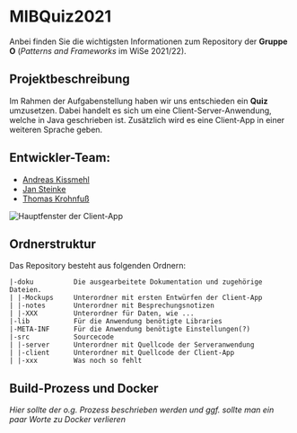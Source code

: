 # MIBQuiz2021 

Anbei finden Sie die wichtigsten Informationen zum Repository der **Gruppe O** (*Patterns and Frameworks* im WiSe 2021/22).

## Projektbeschreibung

Im Rahmen der Aufgabenstellung haben wir uns entschieden ein **Quiz** umzusetzen. Dabei handelt es sich um eine Client-Server-Anwendung, welche in Java geschrieben ist. Zusätzlich wird es eine Client-App in einer weiteren Sprache geben.

## Entwickler-Team:

* [Andreas Kissmehl](https://git.mylab.th-luebeck.de/andreas.kissmehl)
* [Jan Steinke](https://git.mylab.th-luebeck.de/jan.steinke)
* [Thomas Krohnfuß](https://git.mylab.th-luebeck.de/BSG2000)

 ![Hauptfenster der Client-App](./docu/Mockups/Maske2%20-%20Hauptmenü.png)

## Ordnerstruktur

Das Repository besteht aus folgenden Ordnern:

    |-doku          Die ausgearbeitete Dokumentation und zugehörige Dateien.
    | |-Mockups     Unterordner mit ersten Entwürfen der Client-App
    | |-notes       Unterordner mit Besprechungsnotizen
    | |-XXX         Unterordner für Daten, wie ...
    |-lib           Für die Anwendung benötigte Libraries
    |-META-INF      Für die Anwendung benötigte Einstellungen(?)
    |-src           Sourcecode
    | |-server      Unterordner mit Quellcode der Serveranwendung
    | |-client      Unterordner mit Quellcode der Client-App
    | |-xxx         Was noch so fehlt

## Build-Prozess und Docker

*Hier sollte der o.g. Prozess beschrieben werden und ggf. sollte man ein paar Worte zu Docker verlieren*